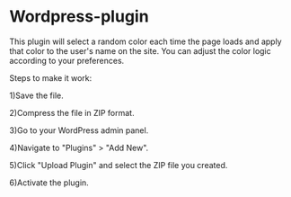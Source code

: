 # Wordpress-plugin
This plugin will select a random color each time the page loads and apply that color to the user's name on the site. You can adjust the color logic according to your preferences.


Steps to make it work:

1)Save the file.

2)Compress the file in ZIP format.

3)Go to your WordPress admin panel.

4)Navigate to "Plugins" > "Add New".

5)Click "Upload Plugin" and select the ZIP file you created.

6)Activate the plugin.
